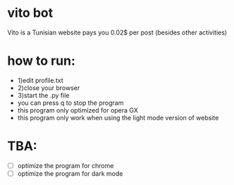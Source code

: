 # vito bot
Vito is a Tunisian website pays you 0.02$ per post (besides other activities)
# how to run:
- 1)edit profile.txt 
- 2)close your browser
- 3)start the .py file
- you can press q to stop the program 
- this program only optimized for opera GX 
- this program only work when using the light mode version of website 
# TBA:
- [ ] optimize the program for chrome
- [ ] optimize the program for dark mode
